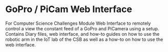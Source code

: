 # GoPro / PiCam Web Interface
For Computer Science Challenges Module
Web Interface to remotely control a view the constant feed of a GoPro and PiCamera using a setup.
Contains Diary files, web interface, and how-to guides on how to use the robotic arm in the IoT lab of the CSB as well as a how-to on how to use the web interface.
